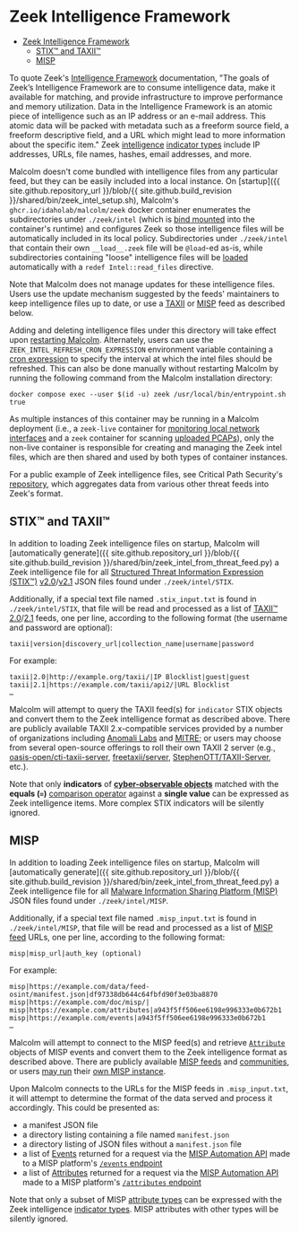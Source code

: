 # <a name="ZeekIntel"></a>Zeek Intelligence Framework

* [Zeek Intelligence Framework](#ZeekIntel)
    - [STIX™ and TAXII™](#ZeekIntelSTIX)
    - [MISP](#ZeekIntelMISP)

To quote Zeek's [Intelligence Framework](https://docs.zeek.org/en/master/frameworks/intel.html) documentation, "The goals of Zeek’s Intelligence Framework are to consume intelligence data, make it available for matching, and provide infrastructure to improve performance and memory utilization. Data in the Intelligence Framework is an atomic piece of intelligence such as an IP address or an e-mail address. This atomic data will be packed with metadata such as a freeform source field, a freeform descriptive field, and a URL which might lead to more information about the specific item." Zeek [intelligence](https://docs.zeek.org/en/master/scripts/base/frameworks/intel/main.zeek.html) [indicator types](https://docs.zeek.org/en/master/scripts/base/frameworks/intel/main.zeek.html#type-Intel::Type) include IP addresses, URLs, file names, hashes, email addresses, and more.

Malcolm doesn't come bundled with intelligence files from any particular feed, but they can be easily included into a local instance. On [startup]({{ site.github.repository_url }}/blob/{{ site.github.build_revision }}/shared/bin/zeek_intel_setup.sh), Malcolm's `ghcr.io/idaholab/malcolm/zeek` docker container enumerates the subdirectories under `./zeek/intel` (which is [bind mounted](https://docs.docker.com/storage/bind-mounts/) into the container's runtime) and configures Zeek so those intelligence files will be automatically included in its local policy. Subdirectories under `./zeek/intel` that contain their own `__load__.zeek` file will be `@load`-ed as-is, while subdirectories containing "loose" intelligence files will be [loaded](https://docs.zeek.org/en/master/frameworks/intel.html#loading-intelligence) automatically with a `redef Intel::read_files` directive.

Note that Malcolm does not manage updates for these intelligence files. Users use the update mechanism suggested by the feeds' maintainers to keep intelligence files up to date, or use a [TAXII](#ZeekIntelSTIX) or [MISP](#ZeekIntelMISP) feed as described below.

Adding and deleting intelligence files under this directory will take effect upon [restarting Malcolm](running.md#StopAndRestart). Alternately, users can use the `ZEEK_INTEL_REFRESH_CRON_EXPRESSION` environment variable containing a [cron expression](https://en.wikipedia.org/wiki/Cron#CRON_expression) to specify the interval at which the intel files should be refreshed. This can also be done manually without restarting Malcolm by running the following command from the Malcolm installation directory:

```
docker compose exec --user $(id -u) zeek /usr/local/bin/entrypoint.sh true
```

As multiple instances of this container may be running in a Malcolm deployment (i.e., a `zeek-live` container for [monitoring local network interfaces](live-analysis.md#LocalPCAP) and a `zeek` container for scanning [uploaded PCAPs](upload.md#Upload)), only the non-live container is responsible for creating and managing the Zeek intel files, which are then shared and used by both types of container instances.

For a public example of Zeek intelligence files, see Critical Path Security's [repository](https://github.com/CriticalPathSecurity/Zeek-Intelligence-Feeds), which aggregates data from various other threat feeds into Zeek's format.

## <a name="ZeekIntelSTIX"></a>STIX™ and TAXII™

In addition to loading Zeek intelligence files on startup, Malcolm will [automatically generate]({{ site.github.repository_url }}/blob/{{ site.github.build_revision }}/shared/bin/zeek_intel_from_threat_feed.py) a Zeek intelligence file for all [Structured Threat Information Expression (STIX™)](https://oasis-open.github.io/cti-documentation/stix/intro.html) [v2.0](https://docs.oasis-open.org/cti/stix/v2.0/stix-v2.0-part1-stix-core.html)/[v2.1](https://docs.oasis-open.org/cti/stix/v2.1/stix-v2.1.html) JSON files found under `./zeek/intel/STIX`.

Additionally, if a special text file named `.stix_input.txt` is found in `./zeek/intel/STIX`, that file will be read and processed as a list of [TAXII™](https://oasis-open.github.io/cti-documentation/taxii/intro.html) [2.0](http://docs.oasis-open.org/cti/taxii/v2.0/cs01/taxii-v2.0-cs01.html)/[2.1](https://docs.oasis-open.org/cti/taxii/v2.1/csprd02/taxii-v2.1-csprd02.html) feeds, one per line, according to the following format (the username and password are optional):

```
taxii|version|discovery_url|collection_name|username|password
```

For example:

```
taxii|2.0|http://example.org/taxii/|IP Blocklist|guest|guest
taxii|2.1|https://example.com/taxii/api2/|URL Blocklist
…
```

Malcolm will attempt to query the TAXII feed(s) for `indicator` STIX objects and convert them to the Zeek intelligence format as described above. There are publicly available TAXII 2.x-compatible services provided by a number of organizations including [Anomali Labs](https://www.anomali.com/resources/limo) and [MITRE](https://www.mitre.org/capabilities/cybersecurity/overview/cybersecurity-blog/attck%E2%84%A2-content-available-in-stix%E2%84%A2-20-via); or users may choose from several open-source offerings to roll their own TAXII 2 server (e.g., [oasis-open/cti-taxii-server](https://github.com/oasis-open/cti-taxii-server), [freetaxii/server](https://github.com/freetaxii/server), [StephenOTT/TAXII-Server](https://github.com/StephenOTT/TAXII-Server), etc.).

Note that only **indicators** of [**cyber-observable objects**](https://docs.oasis-open.org/cti/stix/v2.1/cs01/stix-v2.1-cs01.html#_mlbmudhl16lr) matched with the **equals (`=`)** [comparison operator](https://docs.oasis-open.org/cti/stix/v2.1/cs01/stix-v2.1-cs01.html#_t11hn314cr7w) against a **single value** can be expressed as Zeek intelligence items. More complex STIX indicators will be silently ignored.

## <a name="ZeekIntelMISP"></a>MISP

In addition to loading Zeek intelligence files on startup, Malcolm will [automatically generate]({{ site.github.repository_url }}/blob/{{ site.github.build_revision }}/shared/bin/zeek_intel_from_threat_feed.py) a Zeek intelligence file for all [Malware Information Sharing Platform (MISP)](https://www.misp-project.org/datamodels/) JSON files found under `./zeek/intel/MISP`.

Additionally, if a special text file named `.misp_input.txt` is found in `./zeek/intel/MISP`, that file will be read and processed as a list of [MISP feed](https://misp.gitbooks.io/misp-book/content/managing-feeds/#feeds) URLs, one per line, according to the following format:

```
misp|misp_url|auth_key (optional)
```

For example:

```
misp|https://example.com/data/feed-osint/manifest.json|df97338db644c64fbfd90f3e03ba8870
misp|https://example.com/doc/misp/|
misp|https://example.com/attributes|a943f5ff506ee6198e996333e0b672b1
misp|https://example.com/events|a943f5ff506ee6198e996333e0b672b1
…
```

Malcolm will attempt to connect to the MISP feed(s) and retrieve [`Attribute`](https://www.misp-standard.org/rfc/misp-standard-core.html#name-attribute) objects of MISP events and convert them to the Zeek intelligence format as described above. There are publicly available [MISP feeds](https://www.misp-project.org/feeds/) and [communities](https://www.misp-project.org/communities/), or users [may run](https://github.com/MISP/misp-docker) their [own MISP instance](https://www.misp-project.org/2019/09/25/hostev-vs-own-misp.html/).

Upon Malcolm connects to the URLs for the MISP feeds in `.misp_input.txt`, it will attempt to determine the format of the data served and process it accordingly. This could be presented as:

* a manifest JSON file
* a directory listing containing a file named `manifest.json`
* a directory listing of JSON files without a `manifest.json` file
* a list of [Events](https://www.misp-project.org/openapi/#tag/Events) returned for a request via the [MISP Automation API](https://www.misp-project.org/openapi/) made to a MISP platform's [`/events` endpoint](https://www.misp-project.org/openapi/#tag/Events/operation/restSearchEvents)
* a list of [Attributes](https://www.misp-project.org/openapi/#tag/Attributes) returned for a request via the [MISP Automation API](https://www.misp-project.org/openapi/) made to a MISP platform's [`/attributes` endpoint](https://www.misp-project.org/openapi/#tag/Attributes/operation/restSearchAttributes)

Note that only a subset of MISP [attribute types](https://www.misp-project.org/datamodels/#attribute-categories-vs-types) can be expressed with the Zeek intelligence [indicator types](https://docs.zeek.org/en/master/scripts/base/frameworks/intel/main.zeek.html#type-Intel::Type). MISP attributes with other types will be silently ignored.